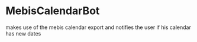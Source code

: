 # MebisCalendarBot
makes use of the mebis calendar export and notifies the user if his calendar has new dates
